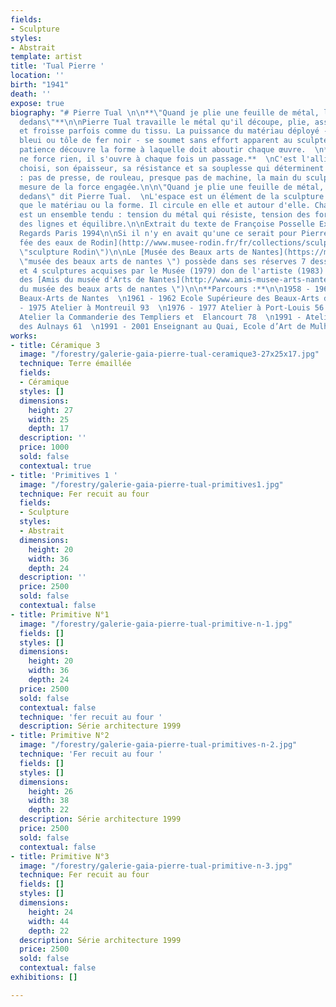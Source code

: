 ```yaml
---
fields:
- Sculpture
styles:
- Abstrait
template: artist
title: 'Tual Pierre '
location: ''
birth: "1941"
death: ''
expose: true
biography: "# Pierre Tual \n\n**\"Quand je plie une feuille de métal, l'espace entre
  dedans\"**\n\nPierre Tual travaille le métal qu'il découpe, plie, assemble, déplie
  et froisse parfois comme du tissu. La puissance du matériau déployé - acier corten
  bleui ou tôle de fer noir - se soumet sans effort apparent au sculpteur qui avec
  patience découvre la forme à laquelle doit aboutir chaque œuvre.  \n**Pierre Tual
  ne force rien, il s'ouvre à chaque fois un passage.**  \nC'est l'alliage du métal
  choisi, son épaisseur, sa résistance et sa souplesse qui déterminent la courbe finale
  : pas de presse, de rouleau, presque pas de machine, la main du sculpteur est la
  mesure de la force engagée.\n\n\"Quand je plie une feuille de métal, l'espace entre
  dedans\" dit Pierre Tual.  \nL'espace est un élément de la sculpture au même titre
  que le matériau ou la forme. Il circule en elle et autour d'elle. Chaque sculpture
  est un ensemble tendu : tension du métal qui résiste, tension des formes, pureté
  des lignes et équilibre.\n\nExtrait du texte de Françoise Posselle Exposition Galerie
  Regards Paris 1994\n\nSi il n'y en avait qu'une ce serait pour Pierre Tual [La petite
  fée des eaux de Rodin](http://www.musee-rodin.fr/fr/collections/sculptures/petite-fee-des-eaux
  \"sculpture Rodin\")\n\nLe [Musée des Beaux arts de Nantes](https://museedartsdenantes.nantesmetropole.fr/resultats-navigart.html?jcrRedirectTo=%2Fcms%2Frender%2Flive%2Ffr%2Fsites%2Fmuseedarts%2Fresultats-navigart.html&keywords=pierre+tual
  \"musée des beaux arts de nantes \") possède dans ses réserves 7 dessins 1 estampe
  et 4 sculptures acquises par le Musée (1979) don de l'artiste (1983) et don de l'association
  des [Amis du musée d'Arts de Nantes](http://www.amis-musee-arts-nantes.fr/ \"amis
  du musée des beaux arts de nantes \")\n\n**Parcours :**\n\n1958 - 1960 Ecole des
  Beaux-Arts de Nantes  \n1961 - 1962 Ecole Supérieure des Beaux-Arts de Paris  \n1965
  - 1975 Atelier à Montreuil 93  \n1976 - 1977 Atelier à Port-Louis 56  \n1978 - 1990
  Atelier la Commanderie des Templiers et  Elancourt 78  \n1991 - Atelier la Forge
  des Aulnays 61  \n1991 - 2001 Enseignant au Quai, Ecole d’Art de Mulhouse"
works:
- title: Céramique 3
  image: "/forestry/galerie-gaia-pierre-tual-ceramique3-27x25x17.jpg"
  technique: Terre émaillée
  fields:
  - Céramique
  styles: []
  dimensions:
    height: 27
    width: 25
    depth: 17
  description: ''
  price: 1000
  sold: false
  contextual: true
- title: 'Primitives 1 '
  image: "/forestry/galerie-gaia-pierre-tual-primitives1.jpg"
  technique: Fer recuit au four
  fields:
  - Sculpture
  styles:
  - Abstrait
  dimensions:
    height: 20
    width: 36
    depth: 24
  description: ''
  price: 2500
  sold: false
  contextual: false
- title: Primitive N°1
  image: "/forestry/galerie-gaia-pierre-tual-primitive-n-1.jpg"
  fields: []
  styles: []
  dimensions:
    height: 20
    width: 36
    depth: 24
  price: 2500
  sold: false
  contextual: false
  technique: 'fer recuit au four '
  description: Série architecture 1999
- title: Primitive N°2
  image: "/forestry/galerie-gaia-pierre-tual-primitives-n-2.jpg"
  technique: 'Fer recuit au four '
  fields: []
  styles: []
  dimensions:
    height: 26
    width: 38
    depth: 22
  description: Série architecture 1999
  price: 2500
  sold: false
  contextual: false
- title: Primitive N°3
  image: "/forestry/galerie-gaia-pierre-tual-primitive-n-3.jpg"
  technique: Fer recuit au four
  fields: []
  styles: []
  dimensions:
    height: 24
    width: 44
    depth: 22
  description: Série architecture 1999
  price: 2500
  sold: false
  contextual: false
exhibitions: []

---
```

